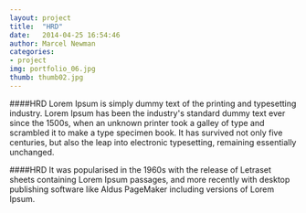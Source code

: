 ```yaml
---
layout: project
title:  "HRD"
date:   2014-04-25 16:54:46
author: Marcel Newman
categories:
- project
img: portfolio_06.jpg
thumb: thumb02.jpg
---
```

####HRD
Lorem Ipsum is simply dummy text of the printing and typesetting industry. Lorem Ipsum has been the industry's standard dummy text ever since the 1500s, when an unknown printer took a galley of type and scrambled it to make a type specimen book. It has survived not only five centuries, but also the leap into electronic typesetting, remaining essentially unchanged.

####HRD
It was popularised in the 1960s with the release of Letraset sheets containing Lorem Ipsum passages, and more recently with desktop publishing software like Aldus PageMaker including versions of Lorem Ipsum.

